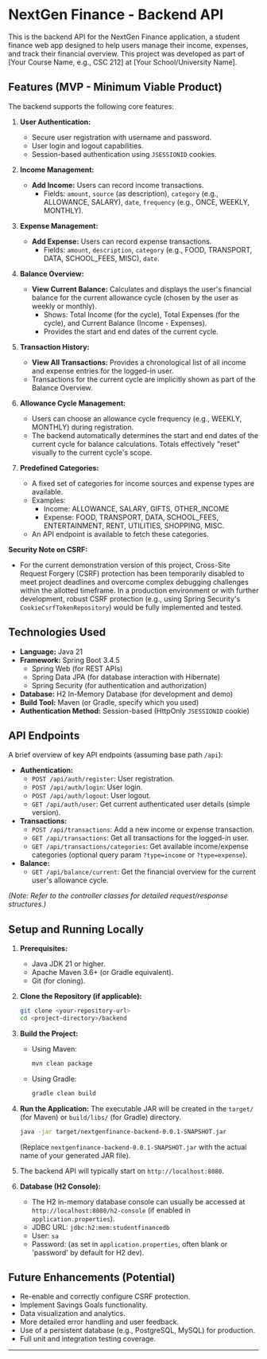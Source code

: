# NextGen Finance - Backend API

This is the backend API for the NextGen Finance application, a student finance web app designed to help users manage their income, expenses, and track their financial overview. This project was developed as part of [Your Course Name, e.g., CSC 212] at [Your School/University Name].

## Features (MVP - Minimum Viable Product)

The backend supports the following core features:

1.  **User Authentication:**
    *   Secure user registration with username and password.
    *   User login and logout capabilities.
    *   Session-based authentication using `JSESSIONID` cookies.

2.  **Income Management:**
    *   **Add Income:** Users can record income transactions.
        *   Fields: `amount`, `source` (as description), `category` (e.g., ALLOWANCE, SALARY), `date`, `frequency` (e.g., ONCE, WEEKLY, MONTHLY).

3.  **Expense Management:**
    *   **Add Expense:** Users can record expense transactions.
        *   Fields: `amount`, `description`, `category` (e.g., FOOD, TRANSPORT, DATA, SCHOOL_FEES, MISC), `date`.

4.  **Balance Overview:**
    *   **View Current Balance:** Calculates and displays the user's financial balance for the current allowance cycle (chosen by the user as weekly or monthly).
        *   Shows: Total Income (for the cycle), Total Expenses (for the cycle), and Current Balance (Income - Expenses).
        *   Provides the start and end dates of the current cycle.

5.  **Transaction History:**
    *   **View All Transactions:** Provides a chronological list of all income and expense entries for the logged-in user.
    *   Transactions for the current cycle are implicitly shown as part of the Balance Overview.

6.  **Allowance Cycle Management:**
    *   Users can choose an allowance cycle frequency (e.g., WEEKLY, MONTHLY) during registration.
    *   The backend automatically determines the start and end dates of the current cycle for balance calculations. Totals effectively "reset" visually to the current cycle's scope.

7.  **Predefined Categories:**
    *   A fixed set of categories for income sources and expense types are available.
    *   Examples:
        *   Income: ALLOWANCE, SALARY, GIFTS, OTHER_INCOME
        *   Expense: FOOD, TRANSPORT, DATA, SCHOOL_FEES, ENTERTAINMENT, RENT, UTILITIES, SHOPPING, MISC.
    *   An API endpoint is available to fetch these categories.

**Security Note on CSRF:**
*   For the current demonstration version of this project, Cross-Site Request Forgery (CSRF) protection has been temporarily disabled to meet project deadlines and overcome complex debugging challenges within the allotted timeframe. In a production environment or with further development, robust CSRF protection (e.g., using Spring Security's `CookieCsrfTokenRepository`) would be fully implemented and tested.

## Technologies Used

*   **Language:** Java 21
*   **Framework:** Spring Boot 3.4.5
    *   Spring Web (for REST APIs)
    *   Spring Data JPA (for database interaction with Hibernate)
    *   Spring Security (for authentication and authorization)
*   **Database:** H2 In-Memory Database (for development and demo)
*   **Build Tool:** Maven (or Gradle, specify which you used)
*   **Authentication Method:** Session-based (HttpOnly `JSESSIONID` cookie)

## API Endpoints

A brief overview of key API endpoints (assuming base path `/api`):

*   **Authentication:**
    *   `POST /api/auth/register`: User registration.
    *   `POST /api/auth/login`: User login.
    *   `POST /api/auth/logout`: User logout.
    *   `GET /api/auth/user`: Get current authenticated user details (simple version).
*   **Transactions:**
    *   `POST /api/transactions`: Add a new income or expense transaction.
    *   `GET /api/transactions`: Get all transactions for the logged-in user.
    *   `GET /api/transactions/categories`: Get available income/expense categories (optional query param `?type=income` or `?type=expense`).
*   **Balance:**
    *   `GET /api/balance/current`: Get the financial overview for the current user's allowance cycle.

*(Note: Refer to the controller classes for detailed request/response structures.)*

## Setup and Running Locally

1.  **Prerequisites:**
    *   Java JDK 21 or higher.
    *   Apache Maven 3.6+ (or Gradle equivalent).
    *   Git (for cloning).

2.  **Clone the Repository (if applicable):**
    ```bash
    git clone <your-repository-url>
    cd <project-directory>/backend
    ```

3.  **Build the Project:**
    *   Using Maven:
        ```bash
        mvn clean package
        ```
    *   Using Gradle:
        ```bash
        gradle clean build
        ```

4.  **Run the Application:**
    The executable JAR will be created in the `target/` (for Maven) or `build/libs/` (for Gradle) directory.
    ```bash
    java -jar target/nextgenfinance-backend-0.0.1-SNAPSHOT.jar
    ```
    (Replace `nextgenfinance-backend-0.0.1-SNAPSHOT.jar` with the actual name of your generated JAR file).

5.  The backend API will typically start on `http://localhost:8080`.

6.  **Database (H2 Console):**
    *   The H2 in-memory database console can usually be accessed at `http://localhost:8080/h2-console` (if enabled in `application.properties`).
    *   JDBC URL: `jdbc:h2:mem:studentfinancedb`
    *   User: `sa`
    *   Password: (as set in `application.properties`, often blank or 'password' by default for H2 dev).

## Future Enhancements (Potential)

*   Re-enable and correctly configure CSRF protection.
*   Implement Savings Goals functionality.
*   Data visualization and analytics.
*   More detailed error handling and user feedback.
*   Use of a persistent database (e.g., PostgreSQL, MySQL) for production.
*   Full unit and integration testing coverage.

---
